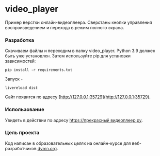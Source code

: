 # video_player

Пример верстки онлайн-видеоплеера. Сверстаны кнопки управления воспроизведением и перехода в режим полного экрана.


### Разработка

Скачиваем файлы и переходим в папку video_player.
Python 3.9 должен быть уже установлен. Затем используйте pip для установки зависимостей:

```
pip install -r requirements.txt
```

Запуск -
```
livereload dist
```

Сайт появится по адресу 
[http://127.0.0.1:35729](http://127.0.0.1:35729).


### Использование

Увидеть в действии по адресу 
[https://прекрасный видеоплеер.ру](https://theegid.github.io/video_player/dist/index.html).


### Цель проекта

Код написан в образовательных целях на онлайн-курсе для веб-разработчиков [dvmn.org](https://dvmn.org/).
